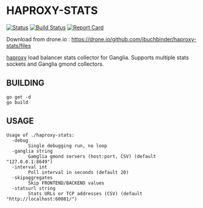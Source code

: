 # HAPROXY-STATS

[![Status](https://secure.travis-ci.org/jbuchbinder/haproxy-stats.png)](http://travis-ci.org/jbuchbinder/haproxy-stats) [![Build Status](https://drone.io/github.com/jbuchbinder/haproxy-stats/status.png)](https://drone.io/github.com/jbuchbinder/haproxy-stats/latest) [![Report Card](https://goreportcard.com/badge/github.com/jbuchbinder/haproxy-stats)](https://goreportcard.com/report/github.com/jbuchbinder/haproxy-stats)

Download from drone.io : https://drone.io/github.com/jbuchbinder/haproxy-stats/files

[haproxy](http://www.haproxy.org/) load balancer stats collector for Ganglia. Supports multiple stats sockets and Ganglia gmond collectors.

## BUILDING

	go get -d
	go build

## USAGE

```
Usage of ./haproxy-stats:
  -debug
    	Single debugging run, no loop
  -ganglia string
    	Gamglia gmond servers (host:port, CSV) (default "127.0.0.1:8649")
  -interval int
    	Poll interval in seconds (default 20)
  -skipaggregates
    	Skip FRONTEND/BACKEND values
  -statsurl string
    	Stats URLs or TCP addresses (CSV) (default "http://localhost:60081/")
```

